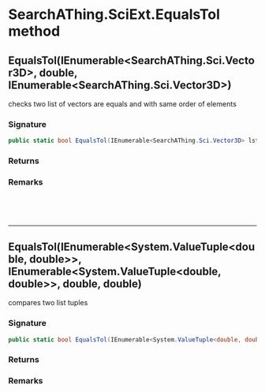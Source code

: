 # SearchAThing.SciExt.EqualsTol method
## EqualsTol(IEnumerable<SearchAThing.Sci.Vector3D>, double, IEnumerable<SearchAThing.Sci.Vector3D>)
checks two list of vectors are equals and with same order of elements

### Signature
```csharp
public static bool EqualsTol(IEnumerable<SearchAThing.Sci.Vector3D> lst, double tol, IEnumerable<SearchAThing.Sci.Vector3D> other)
```
### Returns

### Remarks


<p>&nbsp;</p>
<p>&nbsp;</p>
<hr/>

## EqualsTol(IEnumerable<System.ValueTuple<double, double>>, IEnumerable<System.ValueTuple<double, double>>, double, double)
compares two list tuples

### Signature
```csharp
public static bool EqualsTol(IEnumerable<System.ValueTuple<double, double>> tuple_list1, IEnumerable<System.ValueTuple<double, double>> tuple_list2, double tol1, double tol2)
```
### Returns

### Remarks

